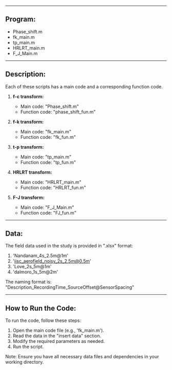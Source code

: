 
-----------------------------------------------------------------
**Program:**
-----------------------------------------------------------------
- Phase_shift.m
- fk_main.m
- tp_main.m
- HRLRT_main.m
- F_J_Main.m
-----------------------------------------------------------------
**Description:**
-----------------------------------------------------------------

Each of these scripts has a main code and a corresponding function code.

1. **f-c transform:** 
   - Main code:     "Phase_shift.m"
   - Function code: "phase_shift_fun.m"

2. **f-k transform:** 
   - Main code:     "fk_main.m"
   - Function code: "fk_fun.m"

3. **t-p transform:** 
   - Main code:     "tp_main.m"
   - Function code: "tp_fun.m"
     
4. **HRLRT transform:** 
   - Main code:     "HRLRT_main.m"
   - Function code: "HRLRT_fun.m"
     
5. **F-J transform:** 
   - Main code:     "F_J_Main.m"
   - Function code: "FJ_fun.m"
-----------------------------------------------------------------
**Data:**
-----------------------------------------------------------------

The field data used in the study is provided in ".xlsx" format:

1. 'Nandanam_4s_2.5m@1m'
2. 'iisc_aerofield_noisy_2s_2.5m@0.5m'
3. 'Love_2s_5m@1m'
4. 'dalmoro_1s_5m@2m'

The naming format is: "Description_RecordingTime_SourceOffset@SensorSpacing"

-----------------------------------------------------------------
**How to Run the Code:**
-----------------------------------------------------------------
To run the code, follow these steps:

1. Open the main code file (e.g., 'fk_main.m').
2. Read the data in the "insert data" section.
3. Modify the required parameters as needed.
4. Run the script.

Note: Ensure you have all necessary data files and dependencies in your working directory.
